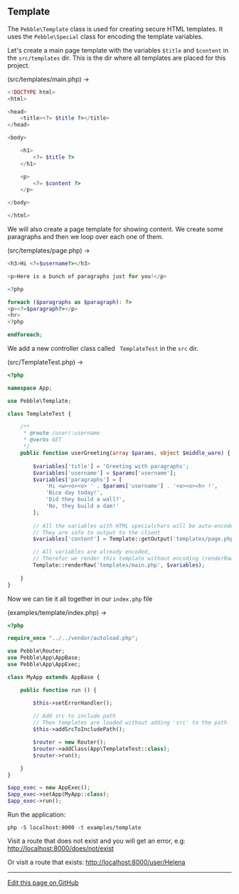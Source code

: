 ## Template

The `Pebble\Template` class is used for creating secure HTML templates. It uses the `Pebble\Special` class for encoding the template variables. 

Let's create a main page template with the variables `$title` and `$content` in the `src/templates` dir. This is the dir where all templates are placed for this project. 

(src/templates/main.php) -&gt;

~~~php
<!DOCTYPE html>
<html>

<head>
    <title><?= $title ?></title>
</head>

<body>

    <h1>
        <?= $title ?>
    </h1>

    <p>
        <?= $content ?>
    </p>

</body>

</html>
~~~

We will also create a page template for showing content. We create some paragraphs and then we loop over each one of them.

(src/templates/page.php) -&gt;

~~~php
<h3>Hi <?=$username?></h3>

<p>Here is a bunch of paragraphs just for you!</p>

<?php

foreach ($paragraphs as $paragraph): ?>
<p><?=$paragraph?></p>
<hr>
<?php

endforeach;
~~~

We add a new controller class called ` TemplateTest` in the `src` dir. 

(src/TemplateTest.php) -&gt;

~~~php
<?php

namespace App;

use Pebble\Template;

class TemplateTest {

    /**
     * @route /user/:username
     * @verbs GET
     */
    public function userGreeting(array $params, object $middle_ware) {
        
        $variables['title'] = 'Greeting with paragraphs'; 
        $variables['username'] = $params['username'];
        $variables['paragraphs'] = [
            'Hi <w><o><o> ' . $params['username'] . '<o><o><h> !', 
            'Nice day today!', 
            'Did they build a wall?', 
            'No, they build a dam!'
        ];
        
        // All the variables with HTML specialchars will be auto-encoded, 
        // They are safe to output to the client
        $variables['content'] = Template::getOutput('templates/page.php', $variables);

        // All variables are already encoded, 
        // Therefor we render this template without encoding (renderRaw)
        Template::renderRaw('templates/main.php', $variables);
        
    } 
}

~~~

Now we can tie it all together in our `index.php` file

(examples/template/index.php) -&gt;

~~~php
<?php

require_once "../../vendor/autoload.php";

use Pebble\Router;
use Pebble\App\AppBase;
use Pebble\App\AppExec;

class MyApp extends AppBase {

    public function run () {

        $this->setErrorHandler();
        
        // Add src to include path 
        // Then templates are loaded without adding 'src' to the path
        $this->addSrcToIncludePath();

        $router = new Router();
        $router->addClass(App\TemplateTest::class);
        $router->run();

    }
}

$app_exec = new AppExec();
$app_exec->setApp(MyApp::class);
$app_exec->run();

~~~

Run the application:

    php -S localhost:8000 -t examples/template

Visit a route that does not exist and you will get an error, e.g: [http://localhost:8000/does/not/exist](http://localhost:8000/does/not/exist)

Or visit a route that exists: [http://localhost:8000/user/Helena](http://localhost:8000/user/Helena)


<hr /><a href='https://github.com/diversen/pebble-framework-docs/blob/main/src-docs/200-Template.md'>Edit this page on GitHub</a>